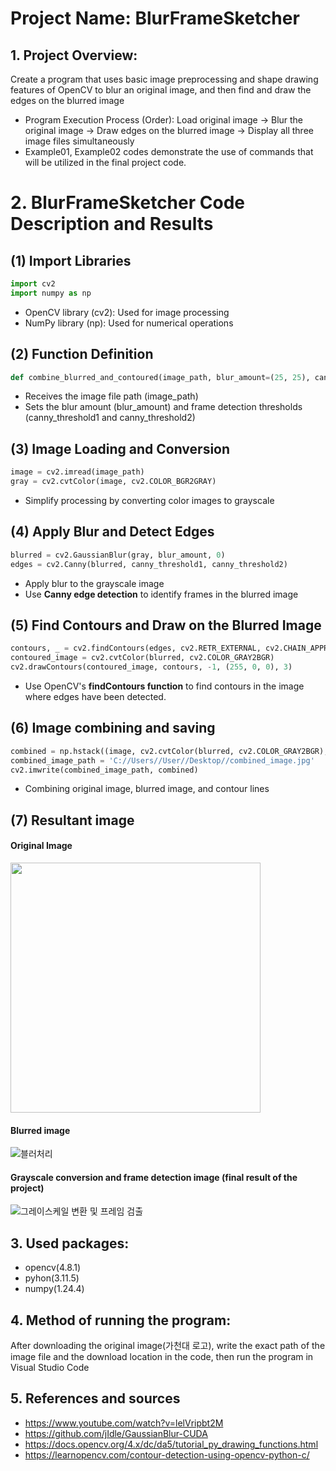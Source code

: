 # Project Name: BlurFrameSketcher

## 1. Project Overview: 
Create a program that uses basic image preprocessing and shape drawing features of OpenCV to blur an original image, and then find and draw the edges on the blurred image  
- Program Execution Process (Order): Load original image -> Blur the original image -> Draw edges on the blurred image -> Display all three image files simultaneously
- Example01, Example02 codes demonstrate the use of commands that will be utilized in the final project code.


# 2. BlurFrameSketcher Code Description and Results

## (1) Import Libraries

```python
import cv2
import numpy as np
```
- OpenCV library (cv2): Used for image processing
- NumPy library (np): Used for numerical operations

## (2) Function Definition

```python
def combine_blurred_and_contoured(image_path, blur_amount=(25, 25), canny_threshold1=50,canny_threshold2=100):
```
- Receives the image file path (image_path)
- Sets the blur amount (blur_amount) and frame detection thresholds (canny_threshold1 and canny_threshold2)

## (3) Image Loading and Conversion

```python
image = cv2.imread(image_path)
gray = cv2.cvtColor(image, cv2.COLOR_BGR2GRAY)
```
- Simplify processing by converting color images to grayscale

## (4) Apply Blur and Detect Edges

```python
blurred = cv2.GaussianBlur(gray, blur_amount, 0)
edges = cv2.Canny(blurred, canny_threshold1, canny_threshold2)
```
- Apply blur to the grayscale image
- Use **Canny edge detection** to identify frames in the blurred image

## (5) Find Contours and Draw on the Blurred Image

```python
contours, _ = cv2.findContours(edges, cv2.RETR_EXTERNAL, cv2.CHAIN_APPROX_SIMPLE)
contoured_image = cv2.cvtColor(blurred, cv2.COLOR_GRAY2BGR)
cv2.drawContours(contoured_image, contours, -1, (255, 0, 0), 3)
```
- Use OpenCV's **findContours function** to find contours in the image where edges have been detected.

## (6) Image combining and saving
```python
combined = np.hstack((image, cv2.cvtColor(blurred, cv2.COLOR_GRAY2BGR), contoured_image))
combined_image_path = 'C://Users//User//Desktop//combined_image.jpg'
cv2.imwrite(combined_image_path, combined)
```
- Combining original image, blurred image, and contour lines

## (7) Resultant image

#### Original Image
<img src="https://github.com/KimGeun12/TermProject-BlurFrameSketcher/blob/main/image.jpg" width="400" height="400"/>

#### Blurred image
![블러처리](https://github.com/KimGeun12/TermProject-BlurFrameSketcher/blob/main/Example01_image_result.jpg)

#### Grayscale conversion and frame detection image (final result of the project)
![그레이스케일 변환 및 프레임 검출](https://github.com/KimGeun12/TermProject-BlurFrameSketcher/blob/main/Project_image.jpg)

## 3. Used packages:
- opencv(4.8.1)  
- pyhon(3.11.5)  
- numpy(1.24.4)  

## 4. Method of running the program:
After downloading the original image(가천대 로고), write the exact path of the image file and the download location in the code, then run the program in Visual Studio Code

## 5. References and sources
- https://www.youtube.com/watch?v=lelVripbt2M
- https://github.com/jIdle/GaussianBlur-CUDA
- https://docs.opencv.org/4.x/dc/da5/tutorial_py_drawing_functions.html
- https://learnopencv.com/contour-detection-using-opencv-python-c/

